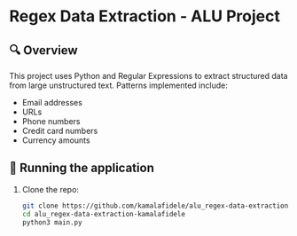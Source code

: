 # Regex Data Extraction - ALU Project

## 🔍 Overview
This project uses Python and Regular Expressions to extract structured data from large unstructured text. Patterns implemented include:

- Email addresses
- URLs
- Phone numbers
- Credit card numbers
- Currency amounts

## 🧪 Running the application
1. Clone the repo:
   ```bash
   git clone https://github.com/kamalafidele/alu_regex-data-extraction-kamalafidele.git
   cd alu_regex-data-extraction-kamalafidele
   python3 main.py
